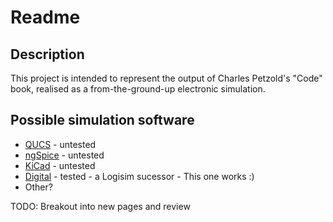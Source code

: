 # Readme

## Description

This project is intended to represent the output of Charles Petzold's "Code" book, realised as a from-the-ground-up electronic simulation.

## Possible simulation software

* [QUCS](https://github.com/Qucs/qucs) - untested
* [ngSpice](https://github.com/imr/ngspice) - untested
* [KiCad](https://gitlab.com/kicad/code/kicad) - untested
* [Digital](https://github.com/hneemann/Digital) - tested - a Logisim sucessor - This one works :)
* Other?

TODO: Breakout into new pages and review

